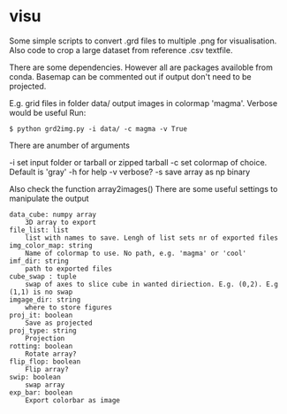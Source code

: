 # visu
Some simple scripts to convert .grd files to multiple .png for visualisation. Also code to crop a large dataset from reference .csv textfile. 

There are some dependencies. However all are packages availoble from conda. Basemap can be commented out if output don't need to be projected.

E.g. grid files in folder data/ output images in colormap 'magma'. Verbose would be useful
Run:
```
$ python grd2img.py -i data/ -c magma -v True
```

There are anumber of arguments

-i set input folder or tarball or zipped tarball
-c set colormap of choice. Default is 'gray'
-h for help
-v verbose?
-s save array as np binary

Also check the function array2images() There are some useful settings to manipulate the output

    data_cube: numpy array
        3D array to export
    file_list: list
        list with names to save. Lengh of list sets nr of exported files
    img_color_map: string
        Name of colormap to use. No path, e.g. 'magma' or 'cool'
    imf_dir: string
        path to exported files
    cube_swap : tuple
        swap of axes to slice cube in wanted diriection. E.g. (0,2). E.g (1,1) is no swap
    imgage_dir: string
        where to store figures
    proj_it: boolean
        Save as projected
    proj_type: string
        Projection
    rotting: boolean
        Rotate array?
    flip_flop: boolean
        Flip array?    
    swip: boolean
        swap array    
    exp_bar: boolean
        Export colorbar as image
